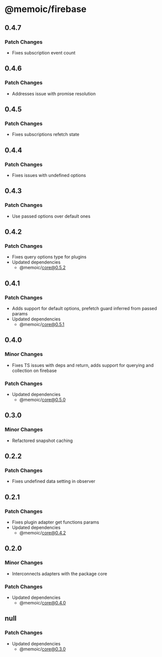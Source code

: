 # @memoic/firebase

## 0.4.7

### Patch Changes

- Fixes subscription event count

## 0.4.6

### Patch Changes

- Addresses issue with promise resolution

## 0.4.5

### Patch Changes

- Fixes subscriptions refetch state

## 0.4.4

### Patch Changes

- Fixes issues with undefined options

## 0.4.3

### Patch Changes

- Use passed options over default ones

## 0.4.2

### Patch Changes

- Fixes query options type for plugins
- Updated dependencies
  - @memoic/core@0.5.2

## 0.4.1

### Patch Changes

- Adds support for default options, prefetch guard inferred from passed params
- Updated dependencies
  - @memoic/core@0.5.1

## 0.4.0

### Minor Changes

- Fixes TS issues with deps and return, adds support for querying and collection on firebase

### Patch Changes

- Updated dependencies
  - @memoic/core@0.5.0

## 0.3.0

### Minor Changes

- Refactored snapshot caching

## 0.2.2

### Patch Changes

- Fixes undefined data setting in observer

## 0.2.1

### Patch Changes

- Fixes plugin adapter get functions params
- Updated dependencies
  - @memoic/core@0.4.2

## 0.2.0

### Minor Changes

- Interconnects adapters with the package core

### Patch Changes

- Updated dependencies
  - @memoic/core@0.4.0

## null

### Patch Changes

- Updated dependencies
  - @memoic/core@0.3.0

